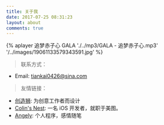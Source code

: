 ```yaml
---
title: 关于我
date: 2017-07-25 08:31:23
layout: about
comments: true
---
```


{% aplayer 追梦赤子心 GALA './../mp3/GALA - 追梦赤子心.mp3' '/../images/19061133579343591.jpg' %}

> 联系方式：

- Email: tiankai0426@sina.com

> 友情链接：

- [创造狮](http://chuangzaoshi.com/): 为创意工作者而设计
- [Colin's Nest](http://colin1994.github.io): 一名 iOS 开发者，就职于美图。
- [Angely](http://angely.me): 个人程序，感情随笔
